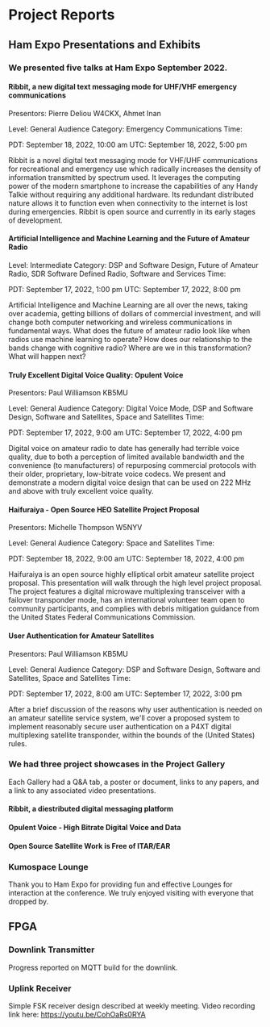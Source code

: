 # Project Reports
## Ham Expo Presentations and Exhibits

### We presented five talks at Ham Expo September 2022. 

#### Ribbit, a new digital text messaging mode for UHF/VHF emergency communications
Presentors:
Pierre Deliou W4CKX, Ahmet Inan

Level: General Audience
Category: Emergency Communications
Time:

   PDT: September 18, 2022, 10:00 am
   UTC: September 18, 2022, 5:00 pm

Ribbit is a novel digital text messaging mode for VHF/UHF communications for recreational and emergency use which radically increases the density of information transmitted by spectrum used. It leverages the computing power of the modern smartphone to increase the capabilities of any Handy Talkie without requiring any additional hardware. Its redundant distributed nature allows it to function even when connectivity to the internet is lost during emergencies. Ribbit is open source and currently in its early stages of development.

#### Artificial Intelligence and Machine Learning and the Future of Amateur Radio
Level: Intermediate
Category: DSP and Software Design, Future of Amateur Radio, SDR Software Defined Radio, Software and Services
Time:

   PDT: September 17, 2022, 1:00 pm
   UTC: September 17, 2022, 8:00 pm

Artificial Intelligence and Machine Learning are all over the news, taking over academia, getting billions of dollars of commercial investment, and will change both computer networking and wireless communications in fundamental ways. What does the future of amateur radio look like when radios use machine learning to operate? How does our relationship to the bands change with cognitive radio? Where are we in this transformation? What will happen next?

#### Truly Excellent Digital Voice Quality: Opulent Voice
Presentors:
Paul Williamson KB5MU

Level: General Audience
Category: Digital Voice Mode, DSP and Software Design, Software and Satellites, Space and Satellites
Time:

   PDT: September 17, 2022, 9:00 am
   UTC: September 17, 2022, 4:00 pm

Digital voice on amateur radio to date has generally had terrible voice quality, due to both a perception of limited available bandwidth and the convenience (to manufacturers) of repurposing commercial protocols with their older, proprietary, low-bitrate voice codecs. We present and demonstrate a modern digital voice design that can be used on 222 MHz and above with truly excellent voice quality.

#### Haifuraiya - Open Source HEO Satellite Project Proposal
Presentors:
Michelle Thompson W5NYV

Level: General Audience
Category: Space and Satellites
Time:

   PDT: September 18, 2022, 9:00 am
   UTC: September 18, 2022, 4:00 pm

Haifuraiya is an open source highly elliptical orbit amateur satellite project proposal. This presentation will walk through the high level project proposal. The project features a digital microwave multiplexing transceiver with a failover transponder mode, has an international volunteer team open to community participants, and complies with debris mitigation guidance from the United States Federal Communications Commission.

#### User Authentication for Amateur Satellites
Presentors:
Paul Williamson KB5MU

Level: General Audience
Category: DSP and Software Design, Software and Satellites, Space and Satellites
Time:

   PDT: September 17, 2022, 8:00 am
   UTC: September 17, 2022, 3:00 pm

After a brief discussion of the reasons why user authentication is needed on an amateur satellite service system, we'll cover a proposed system to implement reasonably secure user authentication on a P4XT digital multiplexing satellite transponder, within the bounds of the (United States) rules.

### We had three project showcases in the Project Gallery

Each Gallery had a Q&A tab, a poster or document, links to any papers, and a link to any associated video presentations. 

#### Ribbit, a diestributed digital messaging platform

#### Opulent Voice - High Bitrate Digital Voice and Data

#### Open Source Satellite Work is Free of ITAR/EAR

### Kumospace Lounge

Thank you to Ham Expo for providing fun and effective Lounges for interaction at the conference. We truly enjoyed visiting with everyone that dropped by. 


## FPGA 

### Downlink Transmitter

Progress reported on MQTT build for the downlink. 

### Uplink Receiver

Simple FSK receiver design described at weekly meeting. Video recording link here: https://youtu.be/CohOaRs0RYA

